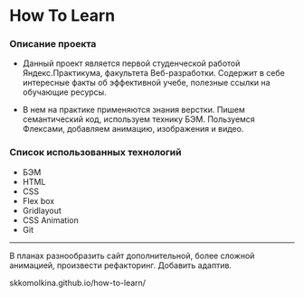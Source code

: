 # How To Learn

### Описание проекта
* Данный проект является первой студенческой работой Яндекс.Практикума, факультета Веб-разработки. Содержит в себе интересные факты об эффективной учебе, полезные ссылки на обучающие ресурсы.

* В нем на практике применяются знания верстки. Пишем семантический код, используем технику БЭМ. Пользуемся Флексами, добавляем анимацию, изображения и видео.

### Список использованных технологий

* БЭМ
* HTML
* CSS
* Flex box
* Gridlayout
* CSS Animation
* Git

------

В планах разнообразить сайт
дополнительной, более сложной анимацией,
произвести рефакторинг. Добавить адаптив. 

skkomolkina.github.io/how-to-learn/
